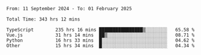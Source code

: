 <!--START_SECTION:waka-->

```abap
From: 11 September 2024 - To: 01 February 2025

Total Time: 343 hrs 12 mins

TypeScript        235 hrs 16 mins ████████████████▒░░░░░░░░   65.58 %
Vue.js            31 hrs 14 mins  ██▒░░░░░░░░░░░░░░░░░░░░░░   08.71 %
Python            16 hrs 33 mins  █░░░░░░░░░░░░░░░░░░░░░░░░   04.62 %
Other             15 hrs 34 mins  █░░░░░░░░░░░░░░░░░░░░░░░░   04.34 %
```

<!--END_SECTION:waka-->
